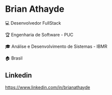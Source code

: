 # Brian Athayde


:computer: Desenvolvedor FullStack

:trophy: Engenharia de Software - PUC

:mortar_board: Análise e Desenvolvimento de Sistemas - IBMR

:house: Brasil


## Linkedin
https://www.linkedin.com/in/brianathayde

